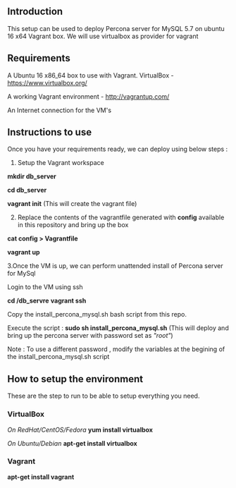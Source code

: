 ## Introduction
This setup can be used to deploy Percona server for MySQL 5.7 on ubuntu 16 x64 Vagrant box.
We will use virtualbox as provider for vagrant
 


## Requirements

A Ubuntu 16 x86_64 box to use with Vagrant.
VirtualBox - https://www.virtualbox.org/

A working Vagrant environment - http://vagrantup.com/

An Internet connection for the VM's


## Instructions to use
Once you have your requirements ready, we can deploy using below steps :
1. Setup the Vagrant workspace

**mkdir db_server**  

**cd db_server**

**vagrant init**  (This will create the vagrant file)

2. Replace the contents of the vagrantfile generated with **config** available in this repository and bring up the box

**cat config > Vagrantfile**

**vagrant up** 

3.Once the VM is up, we can perform unattended install of Percona server for MySql

Login to the VM using ssh

**cd /db_servre**
**vagrant ssh**

Copy the install_percona_mysql.sh bash script from this repo.

Execute the script :  **sudo sh install_percona_mysql.sh**  (This will deploy and bring up the percona server with password set as *"root"*)

Note : To use a different password , modify the variables at the begining of the install_percona_mysql.sh script 

## How to setup the environment
These are the step to run to be able to setup everything you need.

### VirtualBox

*On RedHat/CentOS/Fedora* 
**yum install virtualbox**
 
*On Ubuntu/Debian*
**apt-get install virtualbox**

### Vagrant

**apt-get install vagrant**

